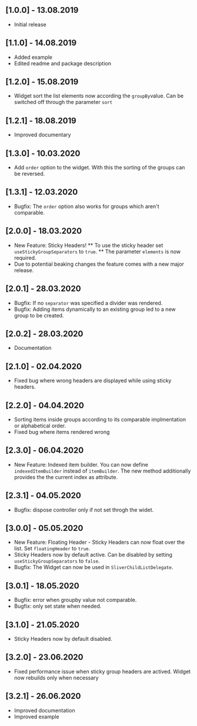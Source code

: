 ## [1.0.0] - 13.08.2019

* Initial release

## [1.1.0] - 14.08.2019

* Added example
* Edited readme and package description

## [1.2.0] - 15.08.2019

* Widget sort the list elements now according the `groupBy`value. Can be switched off through the parameter `sort`

## [1.2.1] - 18.08.2019

* Improved documentary

## [1.3.0] - 10.03.2020

* Add `order` option to the widget. With this the sorting of the groups can be reversed.

## [1.3.1] - 12.03.2020

* Bugfix: The `order` option also works for groups which aren't comparable.

## [2.0.0] - 18.03.2020

* New Feature: Sticky Headers!
** To use the sticky header set `useStickyGroupSeparators` to `true`.
** The parameter `elements` is now required.
* Due to potential beaking changes the feature comes with a new major release.

## [2.0.1] - 28.03.2020

* Bugfix: If no `separator` was specified a divider was rendered.
* Bugfix: Adding items dynamically to an existing group led to a new group to be created.

## [2.0.2] - 28.03.2020

* Documentation

## [2.1.0] - 02.04.2020

* Fixed bug where wrong headers are displayed while using sticky headers.

## [2.2.0] - 04.04.2020

* Sorting items inside groups according to its comparable implmentation or alphabetical order.
* Fixed bug where items rendered wrong

## [2.3.0] - 06.04.2020

* New Feature: Indexed item builder. You can now define `indexedItemBuilder` instead of `itemBuilder`. The new method additionally provides the the current index as attribute. 

## [2.3.1] - 04.05.2020

* Bugfix: dispose controller only if not set throgh the widet.   

## [3.0.0] - 05.05.2020

* New Feature: Floating Header - Sticky Headers can now float over the list. Set `floatingHeader` to `true`. 
* Sticky Headers now by default active. Can be disabled by setting `useStickyGroupSeparators` to `false`. 
* Bugfix: The Widget can now be used in `SliverChildListDelegate`.

## [3.0.1] - 18.05.2020

* Bugfix: error when groupby value not comparable. 
* Bugfix: only set state when needed.

## [3.1.0] - 21.05.2020

* Sticky Headers now by default disabled.

## [3.2.0] - 23.06.2020

* Fixed performance issue when sticky group headers are actived. Widget now rebuilds only when necessary

## [3.2.1] - 26.06.2020

* Improved documentation
* Improved example
